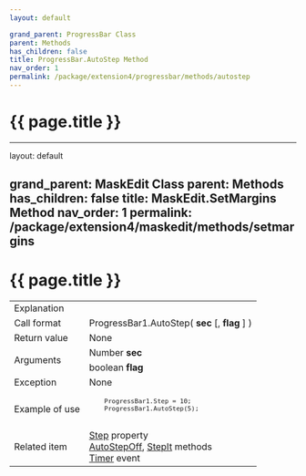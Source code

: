 ```yaml
---
layout: default

grand_parent: ProgressBar Class
parent: Methods
has_children: false
title: ProgressBar.AutoStep Method
nav_order: 1
permalink: /package/extension4/progressbar/methods/autostep
---
```

# {{ page.title }}

---
layout: default

grand_parent: MaskEdit Class
parent: Methods
has_children: false
title: MaskEdit.SetMargins Method
nav_order: 1
permalink: /package/extension4/maskedit/methods/setmargins
---
# {{ page.title }}

<table>
  <tr>
    <td>Explanation</td>
    <td colspan="2"></td>
  </tr>
  <tr>
    <td>Call format</td>
    <td colspan="2">ProgressBar1.AutoStep( <b>sec</b> [, <b>flag</b> ] )</td>
  </tr>
  <tr>
    <td>Return value</td>
    <td colspan="2">None</td>
  </tr>  
  <tr>
    <td rowspan="2">Arguments</td>
    <td>Number <b>sec</b></td>
    <td></td>
  </tr>
  <tr>
    <td>boolean  <b>flag</b></td>
    <td></td>
  </tr>
  <tr>
    <td>Exception</td>
    <td colspan="2">None</td>
  </tr>
  <tr>
    <td>Example of use</td>
    <td colspan="2"><code><pre>
    ProgressBar1.Step = 10;
    ProgressBar1.AutoStep(5);
    </pre></code></td>
  </tr>
  <tr>
    <td>Related item</td>
    <td colspan="2"><a href="/package/extension4/progressbar/properties/step">Step</a> property<br><a href="/package/extension4/maskedit/methods/autostepoff">AutoStepOff</a>, <a href="/package/extension4/maskedit/methods/stepit">StepIt</a> methods<br><a href="/package/extension4/progressbar/events/timer">Timer</a> event</td>
  </tr>
</table>